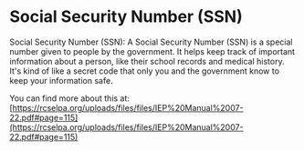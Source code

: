 # Social Security Number (SSN)
Social Security Number (SSN): A Social Security Number (SSN) is a special number given to people by the government. It helps keep track of important information about a person, like their school records and medical history. It's kind of like a secret code that only you and the government know to keep your information safe.

You can find more about this at: [https://rcselpa.org/uploads/files/files/IEP%20Manual%2007-22.pdf#page=115](https://rcselpa.org/uploads/files/files/IEP%20Manual%2007-22.pdf#page=115)
